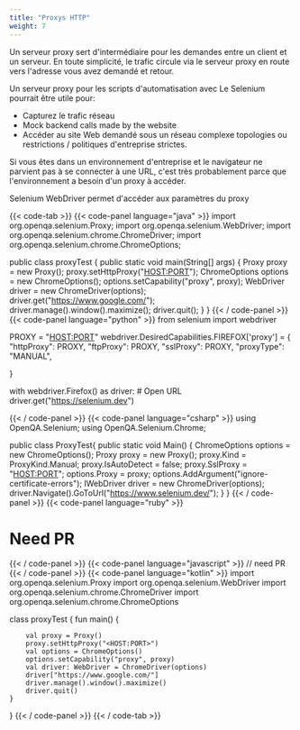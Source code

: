 ```yaml
---
title: "Proxys HTTP"
weight: 7
---
```


Un serveur proxy sert d'intermédiaire pour les demandes entre
un client et un serveur. En toute simplicité, le trafic circule
via le serveur proxy en route vers l'adresse
vous avez demandé et retour.

Un serveur proxy pour les scripts d'automatisation avec
Le Selenium pourrait être utile pour:

* Capturez le trafic réseau
* Mock backend calls made by the website
* Accéder au site Web demandé sous un réseau complexe
topologies ou restrictions / politiques d'entreprise strictes.

Si vous êtes dans un environnement d'entreprise et
le navigateur ne parvient pas à se connecter à une URL, c'est
très probablement parce que l'environnement a besoin d'un
proxy à accéder.

Selenium WebDriver permet d'accéder aux paramètres du proxy

{{< code-tab >}}
  {{< code-panel language="java" >}}
import org.openqa.selenium.Proxy;
import org.openqa.selenium.WebDriver;
import org.openqa.selenium.chrome.ChromeDriver;
import org.openqa.selenium.chrome.ChromeOptions;

public class proxyTest {
  public static void main(String[] args) {
    Proxy proxy = new Proxy();
    proxy.setHttpProxy("<HOST:PORT>");
    ChromeOptions options = new ChromeOptions();
    options.setCapability("proxy", proxy);
    WebDriver driver = new ChromeDriver(options);
    driver.get("https://www.google.com/");
    driver.manage().window().maximize();
    driver.quit();
  }
}
  {{< / code-panel >}}
  {{< code-panel language="python" >}}
from selenium import webdriver

PROXY = "<HOST:PORT>"
webdriver.DesiredCapabilities.FIREFOX['proxy'] = {
    "httpProxy": PROXY,
    "ftpProxy": PROXY,
    "sslProxy": PROXY,
    "proxyType": "MANUAL",

}

with webdriver.Firefox() as driver:
    # Open URL
    driver.get("https://selenium.dev")

  {{< / code-panel >}}
  {{< code-panel language="csharp" >}}
using OpenQA.Selenium;
using OpenQA.Selenium.Chrome;

public class ProxyTest{
  public static void Main() {
    ChromeOptions options = new ChromeOptions();
	Proxy proxy = new Proxy();
	proxy.Kind = ProxyKind.Manual;
	proxy.IsAutoDetect = false;
	proxy.SslProxy = "<HOST:PORT>";
	options.Proxy = proxy;
	options.AddArgument("ignore-certificate-errors");
	IWebDriver driver = new ChromeDriver(options);
	driver.Navigate().GoToUrl("https://www.selenium.dev/");
  }
}
  {{< / code-panel >}}
  {{< code-panel language="ruby" >}}
 # Need PR
  {{< / code-panel >}}
  {{< code-panel language="javascript" >}}
// need PR
  {{< / code-panel >}}
  {{< code-panel language="kotlin" >}}
import org.openqa.selenium.Proxy
import org.openqa.selenium.WebDriver
import org.openqa.selenium.chrome.ChromeDriver
import org.openqa.selenium.chrome.ChromeOptions

class proxyTest {
    fun main() {

        val proxy = Proxy()
        proxy.setHttpProxy("<HOST:PORT>")
        val options = ChromeOptions()
        options.setCapability("proxy", proxy)
        val driver: WebDriver = ChromeDriver(options)
        driver["https://www.google.com/"]
        driver.manage().window().maximize()
        driver.quit()
    }
}
  {{< / code-panel >}}
{{< / code-tab >}}

